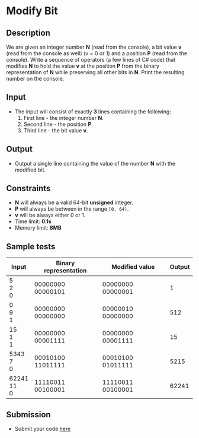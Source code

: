 # Modify Bit

## Description
We are given an integer number **N** (read from the console), a bit value **v** (read from the console as well) (v = 0 or 1) and a position **P** (read from the console). 
Write a sequence of operators (a few lines of C# code) that modifies **N** to hold the value 
**v** at the position **P** from the binary representation of **N** while preserving all other bits in **N**. Print the resulting number on the console.

## Input
- The input will consist of exactly **3** lines containing the following:
  1. First line - the integer number **N**.
  1. Second line - the position **P**.
  1. Third line - the bit value **v**.

## Output
- Output a single line containing the value of the number **N** with the modified bit.

## Constraints
- **N** will always be a valid 64-bit **unsigned** integer.
- **P** will always be between in the range `[0, 64)`.
- **v** will be always either 0 or 1.
- Time limit: **0.1s**
- Memory limit: **8MB**

## Sample tests

|     Input          | Binary representation | Modified value    |    Output      |
|--------------------|-----------------------|-------------------|----------------|
| 5    <br/>2 <br/>0 | 00000000 00000101     | 00000000 00000001 | 1              |
| 0    <br/>9 <br/>1 | 00000000 00000000     | 00000010 00000000 | 512            |
| 15   <br/>1 <br/>1 | 00000000 00001111     | 00000000 00001111 | 15             |
| 5343 <br/>7 <br/>0 | 00010100 11011111     | 00010100 01011111 | 5215           |
| 62241<br/>11<br/>0 | 11110011 00100001     | 11110011 00100001 | 62241          |

## Submission
- Submit your code [here](http://bgcoder.com/Contests/Compete/Index/310#12)

